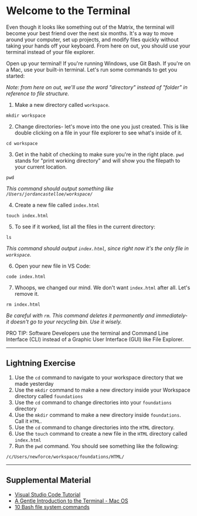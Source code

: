 # Welcome to the Terminal

Even though it looks like something out of the Matrix, the terminal will become your best friend over the next six months. It's a way to move around your computer, set up projects, and modify files quickly without taking your hands off your keyboard. From here on out, you should use your terminal instead of your file explorer.

Open up your terminal! If you're running Windows, use Git Bash. If you're on a Mac, use your built-in terminal. Let's run some commands to get you started:

*Note: from here on out, we'll use the word "directory" instead of "folder" in reference to file structure.*

1. Make a new directory called `workspace`.
```
mkdir workspace
```

2. Change directories- let's move into the one you just created. This is like double clicking on a file in your file explorer to see what's inside of it.
```
cd workspace
```

3. Get in the habit of checking to make sure you're in the right place. `pwd` stands for "print working directory" and will show you the filepath to your current location.
```
pwd
```
*This command should output something like `/Users/jordancastelloe/workspace/`*

4. Create a new file called `index.html`
```
touch index.html
```

5. To see if it worked, list all the files in the current directory:
```
ls
```
*This command should output `index.html`, since right now it's the only file in `workspace`.*

6. Open your new file in VS Code:
```
code index.html
```

7. Whoops, we changed our mind. We don't want `index.html` after all. Let's remove it.
```
rm index.html
```
*Be careful with `rm`. This command deletes it permanently and immediately- it doesn't go to your recycling bin. Use it wisely.*

PRO TIP: Software Developers use the terminal and Command Line Interface (CLI) instead of a Graphic User Interface (GUI) like File Explorer.

***
## Lightning Exercise
1. Use the `cd` command to navigate to your workspace directory that we made yesterday
1. Use the `mkdir` command to make a new directory inside your Workspace directory called `foundations`
1. Use the `cd` command to change directories into your `foundations` directory
1. Use the `mkdir` command to make a new directory inside `foundations`. Call it `HTML`.
1. Use the `cd` command to change directories into the `HTML` directory.
1. Use the `touch` command to create a new file in the `HTML` directory called `index.html`
1. Run the `pwd` command. You should see something like the following:
```
/c/Users/newforce/workspace/foundations/HTML/
```
***


## Supplemental Material

- [Visual Studio Code Tutorial](https://www.youtube.com/watch?v=VqCgcpAypFQ)
- [A Gentle Introduction to the Terminal - Mac OS](https://computers.tutsplus.com/tutorials/navigating-the-terminal-a-gentle-introduction--mac-3855)
- [10 Bash file system commands](https://medium.com/the-code-review/top-10-bash-file-system-commands-you-cant-live-without-4cd937bd7df1)